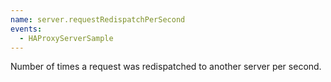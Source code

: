 ```yaml
---
name: server.requestRedispatchPerSecond
events:
  - HAProxyServerSample
---
```


Number of times a request was redispatched to another server per second.